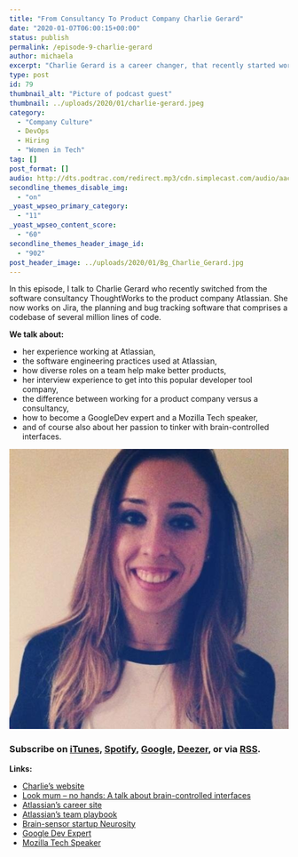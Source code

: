 ```yaml
---
title: "From Consultancy To Product Company Charlie Gerard"
date: "2020-01-07T06:00:15+00:00"
status: publish
permalink: /episode-9-charlie-gerard
author: michaela
excerpt: "Charlie Gerard is a career changer, that recently started working at Atlassian after working at ThoughWorks as a software consultant. In this episode, she talks with me about her hiring experience, the software engineering practices at this large tech company, and brain-controlled interfaces."
type: post
id: 79
thumbnail_alt: "Picture of podcast guest"
thumbnail: ../uploads/2020/01/charlie-gerard.jpeg
category:
  - "Company Culture"
  - DevOps
  - Hiring
  - "Women in Tech"
tag: []
post_format: []
audio: http://dts.podtrac.com/redirect.mp3/cdn.simplecast.com/audio/aaca90/aaca909a-e34f-49ae-a86f-f59e4fa807f0/3bf26b9b-29d2-4dc5-b651-bcb2a6edc8f8/charlie-gerard-9-ready_tc.mp3
secondline_themes_disable_img:
  - "on"
_yoast_wpseo_primary_category:
  - "11"
_yoast_wpseo_content_score:
  - "60"
secondline_themes_header_image_id:
  - "902"
post_header_image: ../uploads/2020/01/Bg_Charlie_Gerard.jpg
---
```


In this episode, I talk to Charlie Gerard who recently switched from the software consultancy ThoughtWorks to the product company Atlassian. She now works on Jira, the planning and bug tracking software that comprises a codebase of several million lines of code.

**We talk about:**

- her experience working at Atlassian,
- the software engineering practices used at Atlassian,
- how diverse roles on a team help make better products,
- her interview experience to get into this popular developer tool company,
- the difference between working for a product company versus a consultancy,
- how to become a GoogleDev expert and a Mozilla Tech speaker,
- and of course also about her passion to tinker with brain-controlled interfaces.

![](../uploads/2020/01/charlie-gerard.jpeg)

### Subscribe on [iTunes](https://podcasts.apple.com/at/podcast/software-engineering-unlocked/id1477527378?l=en), [Spotify](https://open.spotify.com/show/2wz1OneBIDXpbBYeuyIsJL?si=2I0R0HuaTLK6RT0f7lDIFg), [Google](https://www.google.com/podcasts?feed=aHR0cHM6Ly9mZWVkcy5zaW1wbGVjYXN0LmNvbS9LMV9tdjBDSg%3D%3D), [Deezer](https://www.deezer.com/show/465682), or via [RSS](https://www.software-engineering-unlocked.com/subscribe/).

**Links:**

- [Charlie’s website](https://charliegerard.github.io/)
- [Look mum – no hands: A talk about brain-controlled interfaces](https://www.youtube.com/watch?v=7KhFO-qCVyg)
- [Atlassian’s career site](https://www.atlassian.com/company/careers/all-jobs)
- [Atlassian’s team playbook](https://www.atlassian.com/team-playbook)
- [Brain-sensor startup Neurosity](https://neurosity.co/)
- [Google Dev Expert](https://developers.google.com/community/experts)
- [Mozilla Tech Speaker](https://events.mozilla.org/techspeakers)

